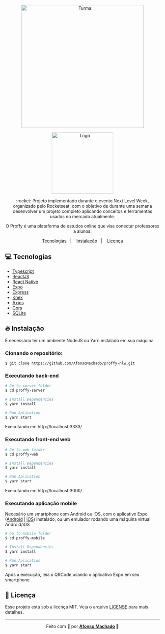 <p align="center">
   <img src="https://github.com/AfonsoMachado/proffy-nlw/blob/master/proffy-web/src/assets/images/landing.svg" alt="Turma" width="400"/>   
</p>
<p align="center">
   <img src="https://github.com/AfonsoMachado/proffy-nlw/blob/master/proffy-web/src/assets/images/logo2.png" alt="Logo" width="200"/>   
</p>

<p align="center">:rocket: Projeto implementado durante o evento Next Level Week, organizado pelo Rocketseat, com o objetivo de durante uma semana desenvolver um projeto completo aplicando conceitos e ferramentas usados no mercado atualmente.</p>

<p align="center">O Proffy é uma plataforma de estudos online que visa conectar professores a alunos.</p>

<p align="center">
  <a href="#computer-tecnologias">Tecnologias</a>&nbsp;&nbsp;&nbsp;|&nbsp;&nbsp;&nbsp;
  <a href="#fire-instalação">Instalação</a>&nbsp;&nbsp;&nbsp;|&nbsp;&nbsp;&nbsp;
  <a href="#memo-licença">Licença</a>
</p>

<!--
# Índice

- [Tecnologias](#tecnologias)
- [Relevante](#relevante)
- [Como Usar](#como-usar)

<a id="tecnologias"></a>
-->

## :computer: Tecnologias
<ul>
 <li><a href="https://www.typescriptlang.org/">Typescript</a></li>
  <li><a href="https://reactjs.org/">ReactJS</a></li>
  <li><a href="https://reactnative.dev/">React Native</a></li>
  <li><a href="https://expo.io/">Expo</a></li>
  <li><a href="https://expressjs.com/en/api.html#express">Express</a></li>
  <li><a href="http://knexjs.org/">Knex</a></li>
  <li><a href="https://github.com/axios/axios">Axios</a></li>
  <li><a href="https://expressjs.com/en/resources/middleware/cors.html">Cors</a></li>
  <li><a href="https://www.sqlite.org/index.html">SQLite</a></li>

</ul>

## :fire: Instalação

É necessário ter um ambiente NodeJS ou Yarn instalado em sua máquina

### Clonando o repositório:

```
$ git clone https://github.com/AfonsoMachado/proffy-nlw.git
```

### Executando back-end

```bash
# Go to server folder
$ cd proffy-server

# Install Dependencies
$ yarn install

# Run Aplication
$ yarn start
```
Executando em http://localhost:3333/

### Executando front-end web

```bash
# Go to web folder
$ cd proffy-web

# Install Dependencies
$ yarn install

# Run Aplication
$ yarn start
```
Executando em http://localhost:3000/ .

### Executando aplicação mobile

Necesário um smartphone com Android ou iOS, com o aplicativo Expo ([Android](https://play.google.com/store/apps/details?id=host.exp.exponent) | [iOS](https://apps.apple.com/br/app/expo-client/id982107779)) instalado, ou um emulador rodando uma máquina virtual Android/iOS

```bash
# Go to mobile folder
$ cd proffy-mobile

# Install Dependencies
$ yarn install

# Run Aplication
$ yarn start
```
Após a execução, leia o QRCode usando o aplicativo Expo em seu smartphone

## :memo: Licença

Esse projeto está sob a licença MIT. Veja o arquivo [LICENSE](LICENSE) para mais detalhes.

---

<p align="center">Feito com 💜 por <strong><a href="https://www.linkedin.com/in/AfonsoMachado/">Afonso Machado</a> 🥰 </strong> </p>
